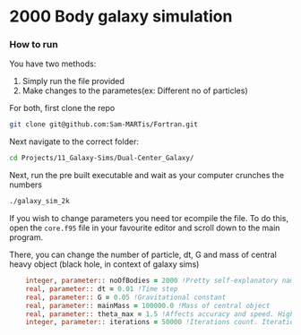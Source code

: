 # 2000 Body galaxy simulation

### How to run
You have two methods:
1) Simply run the file provided
2) Make changes to the parametes(ex: Different no of particles)

For both, first clone the repo
```bash
git clone git@github.com:Sam-MARTis/Fortran.git
```

Next navigate to the correct folder:

```bash
cd Projects/11_Galaxy-Sims/Dual-Center_Galaxy/
```

Next, run the pre built executable and wait as your computer crunches the numbers

```bash
./galaxy_sim_2k
```

If you wish to change parameters you need tor ecompile the file. 
To do this, open the `core.f95` file in your favourite editor and scroll down to the main program.

There, you can change the number of particle, dt, G and mass of central heavy object (black hole, in context of galaxy sims)



```fortran
    integer, parameter:: noOfBodies = 2000 !Pretty self-explanatory name
    real, parameter:: dt = 0.01 !Time step
    real, parameter:: G = 0.05 !Gravitational constant
    real, parameter:: mainMass = 100000.0 !Mass of central object
    real, parameter:: theta_max = 1.5 !Affects accuracy and speed. Higher is faster but less accurate
    integer, parameter:: iterations = 50000 !Iterations count. Iterations * dt = simulation length
```


